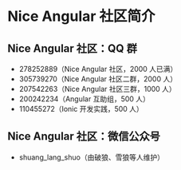 # Nice Angular 社区简介

## Nice Angular 社区：QQ 群

- 278252889（Nice Angular 社区，2000 人已满）
- 305739270（Nice Angular 社区二群，2000 人）
- 207542263（Nice Angular 社区三群，1000 人）
- 200242234（Angular 互助组，500 人）
- 110455272（Ionic 开发实践，500 人）

## Nice Angular 社区：微信公众号

- shuang_lang_shuo（由破狼、雪狼等人维护）
